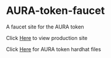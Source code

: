 # AURA-token-faucet
A faucet site for the AURA token

Click [Here](https://mrgk21.github.io/AURA-token-faucet/) to view production site

Click [Here](https://github.com/mrgk21/AURA-token-dev) for AURA token hardhat files
